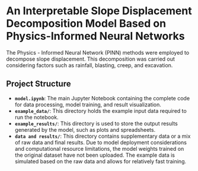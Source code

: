 # An Interpretable Slope Displacement Decomposition Model Based on Physics-Informed Neural Networks

The  Physics - Informed Neural Network (PINN) methods were employed to decompose slope displacement. This decomposition was carried out considering factors such as rainfall, blasting, creep, and excavation.


## Project Structure

- **`model.ipynb`**: The main Jupyter Notebook containing the complete code for data processing, model training, and result visualization.
- **`example_data/`**: This directory holds the example input data required to run the notebook.
- **`example_results/`**: This directory is used to store the output results generated by the model, such as plots and spreadsheets.
- **`data and results/`**: This directory contains supplementary data or a mix of raw data and final results.
Due to model deployment considerations and computational resource limitations, the model weights trained on the original dataset have not been uploaded. The example data is simulated based on the raw data and allows for relatively fast training.




